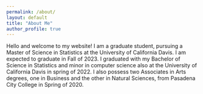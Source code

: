 ```yaml
---
permalink: /about/
layout: default
title: "About Me"
author_profile: true
---
```


Hello and welcome to my website! I am a graduate student, pursuing a Master of Science in Statistics at the University of California Davis. I am expected to graduate in Fall of 2023. I graduated with my Bachelor of Science in Statistics and minor in computer science also at the University of California Davis in spring of 2022. I also possess two Associates in Arts degrees, one in Business and the other in Natural Sciences, from Pasadena City College in Spring of 2020.
